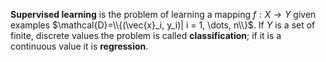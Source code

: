 **Supervised learning** is the problem of learning a mapping $f: X \to Y$ given examples $\mathcal{D}=\\{(\vec{x}_i, y_i)| i = 1, \dots, n\\}$. If $Y$ is a set of finite, discrete values the problem is called **classification**; if it is a continuous value it is **regression**.